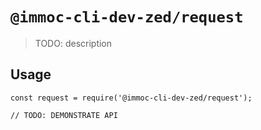 # `@immoc-cli-dev-zed/request`

> TODO: description

## Usage

```
const request = require('@immoc-cli-dev-zed/request');

// TODO: DEMONSTRATE API
```
